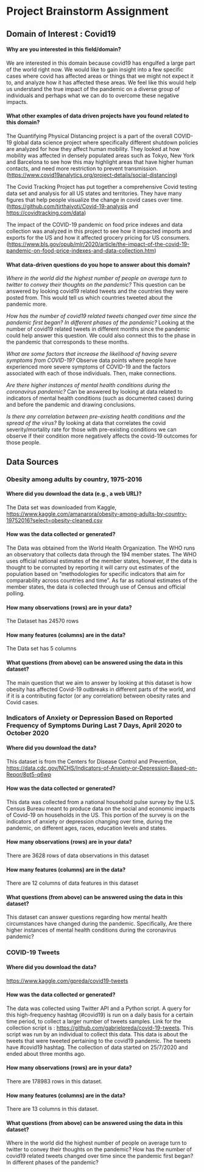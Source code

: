 # Project Brainstorm Assignment

## Domain of Interest : Covid19
#### Why are you interested in this field/domain?
We are interested in this domain because covid19 has engulfed a large part of the world right now. We would like to gain insight into a few specific cases where covid has affected areas or things that we might not expect it to, and analyze how it has affected these areas. We feel like this would help us understand the true impact of the pandemic on a diverse group of individuals and perhaps what we can do to overcome these negative impacts.

#### What other examples of data driven projects have you found related to this domain?
The Quantifying Physical Distancing project is a part of the overall COVID-19 global data science project where specifically different shutdown policies are analyzed for how they affect human mobility. They looked at how mobility was affected in densely populated areas such as Tokyo, New York and Barcelona to see how this may highlight areas that have higher human contacts, and need more restriction to prevent transmission. (https://www.covid19analytics.org/project-details/social-distancing)

The Covid Tracking Project has put together a comprehensive Covid testing data set and analysis  for all US states and territories. They have many figures that help people visualize the change in covid cases over time. (https://github.com/tirthajyoti/Covid-19-analysis and https://covidtracking.com/data)

The impact of the COVID-19 pandemic on food price indexes and data collection was analyzed in this project to see how it impacted imports and exports for the US and how it affected grocery pricing for US consumers. (https://www.bls.gov/opub/mlr/2020/article/the-impact-of-the-covid-19-pandemic-on-food-price-indexes-and-data-collection.htm)

#### What data-driven questions do you hope to answer about this domain?
_Where in the world did the highest number of people on average turn to twitter to convey their thoughts on the pandemic?_
This question can be answered by looking covid19 related tweets and the countries they were posted from. This would tell us which countries tweeted about the pandemic more.

_How has the number of covid19 related tweets changed over time since the pandemic first began? In different phases of the pandemic?_
Looking at the number of covid19 related tweets in different months since the pandemic could help answer this question. We could also connect this to the phase in the pandemic that corresponds to these months.

_What are some factors that increase the likelihood of having severe symptoms from COVID-19?_
Observe data points where people have experienced more severe symptoms of COVID-19 and the factors associated with each of those individuals. Then, make connections.

_Are there higher instances of mental health conditions during the coronavirus pandemic?_
Can be answered by looking at data related to indicators of mental health conditions (such as documented cases) during and before the pandemic and drawing conclusions.

_Is there any correlation between pre-existing health conditions and the spread of the virus?_
By looking at data that correlates the covid severity/mortality rate for those with pre-existing conditions we can observe if their condition more negatively affects the covid-19 outcomes for those people. 

## Data Sources
###  Obesity among adults by country, 1975-2016
#### Where did you download the data (e.g., a web URL)?
The Data set was downloaded from Kaggle, 
https://www.kaggle.com/amanarora/obesity-among-adults-by-country-19752016?select=obesity-cleaned.csv
####  How was the data collected or generated?
The Data was obtained from the World Health Organization. The WHO runs an observatory that collects data through the 194 member states. The WHO uses official national estimates of the member states, however, if the data is thought to be corrupted by reporting it will carry out estimates of the population based on “methodologies for specific indicators that aim for comparability across countries and time”. As far as national estimates of the member states, the data is collected through use of Census and official polling. 
#### How many observations (rows) are in your data?
The Dataset has 24570 rows
#### How many features (columns) are in the data?
The Data set has 5 columns
#### What questions (from above) can be answered using the data in this dataset?
The main question that we aim to answer by looking at this dataset is how obesity has affected Covid-19 outbreaks in different parts of the world, and if it is a contributing factor (or any correlation) between obesity rates and Covid cases. 

### Indicators of Anxiety or Depression Based on Reported Frequency of Symptoms During Last 7 Days, April 2020 to October 2020 
#### Where did you download the data?
This dataset is from the Centers for Disease Control and Prevention,
https://data.cdc.gov/NCHS/Indicators-of-Anxiety-or-Depression-Based-on-Repor/8pt5-q6wp
####  How was the data collected or generated?
This data was collected from a national household pulse survey by the U.S. Census Bureau meant to produce data on the social and economic impacts of Covid-19 on households in the US. This portion of the survey is on the indicators of anxiety or depression changing over time, during the pandemic, on different ages, races, education levels and states. 
#### How many observations (rows) are in your data?
There are 3628 rows of data observations in this dataset
#### How many features (columns) are in the data?
There are 12 columns of data features in this dataset
#### What questions (from above) can be answered using the data in this dataset?
This dataset can answer questions regarding how mental health circumstances have changed during the pandemic. Specifically, Are there higher instances of mental health conditions during the coronavirus pandemic?

### COVID-19 Tweets
#### Where did you download the data?
https://www.kaggle.com/gpreda/covid19-tweets 
####  How was the data collected or generated? 
The data was collected using Twitter API and a Python script. A query for this high-frequency hashtag (#covid19) is run on a daily basis for a certain time period, to collect a larger number of tweets samples. Link for the collection script is : https://github.com/gabrielpreda/covid-19-tweets. This script was run by an individual to collect this data. 
This data is about the tweets that were tweeted pertaining to the covid19 pandemic. The tweets have #covid19 hashtag. The collection of data started on 25/7/2020 and ended about three months ago.
#### How many observations (rows) are in your data?
There are 178983 rows in this dataset.
#### How many features (columns) are in the data?
There are 13 columns in this dataset.
#### What questions (from above) can be answered using the data in this dataset?
Where in the world did the highest number of people on average turn to twitter to convey their thoughts on the pandemic?
How has the number of covid19 related tweets changed over time since the pandemic first began? In different phases of the pandemic?
